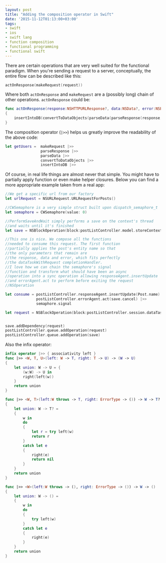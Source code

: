 ```yaml
---
layout: post
title: "Adding the composition operator in Swift"
date: '2015-11-12T01:13:00+03:00'
tags:
- swift
- ios
- swift lang
- function composition
- functional programming
- functional swift
---
```


There are certain operations that are very well suited for the functional paradigm. When you're sending a request to a server, conceptually, the entire flow can be described like this:

```swift
actOnResponse(makeRequest(request))
```

Where both `actOnResponse` and `makeRequest` are a (possibly long) chain of other operations. `actOnResponse` could be:

```swift
func actOnResponse(response:NSHTTPURLResponse?, data:NSData?, error:NSError?)
{
    insertIntoDB(convertToDataObjects(parseData(parseResponse(response, data, error))))
}
```

The composition operator (`|>>`) helps us greatly improve the readability of the above code:

```swift
let getUsers =  makeRequest |>>
                parseResponse |>>
                parseData |>>
                convertToDataObjects |>>
                insertIntoDB |>>
```

Of course, in real life things are almost never that simple. You might have to partially apply function or even make helper closures. Below you can find a more appropriate example taken from a real app:

```swift
//We get a specific url from our factory
let urlRequest = NSURLRequest.URLRequestForPosts()

//CWSemaphore is a very simple struct built upon dispatch_semaphore_t
let semaphore = CWSemaphore(value: 0)

//PerformSaveAndWait simply performs a save on the context's thread
//and waits until it's finished
let save = NSBlockOperation(block:postListController.model.storeContext.performSaveAndWait)

//This one is nice. We compose all the functions
//needed to consume this request. The first function
//partially applies the post's entity name so that
//the only parameters that remain are
//the response, data and error, which fits perfectly
//the dataTaskWithRequest completionHandler.
//I love how we can chain the semaphore's signal
//function and transform what should have been an async
//operation into a sync operation allowing responseAgent.insertUpdate
//and errorAgent.act to perform before exiting the request
//NSOperation

let consume = postListController.responseAgent.insertUpdate(Post.name) |>>
              postListController.errorAgent.act(save.cancel) |>>
              semaphore.signal

let request = NSBlockOperation(block:postListController.session.dataTaskWithRequest( urlRequest, completionHandler:consume).resume |>> semaphore.wait)


save.addDependency(request)
postListController.queue.addOperation(request)
postListController.queue.addOperation(save)
```

Also the infix operator:

```swift
infix operator |>> { associativity left }
func |>> <W, T, U>(left: W -> T, right: T -> U) -> (W -> U)
{
    let union: W -> U = {
        (w:W) -> U in
        right(left(w))
    }
    return union
}

func |>> <W, T>(left:W throws -> T, right: ErrorType -> ()) -> W -> T?
{
    let union: W -> T? =
    {
        w in
        do
        {
            let r = try left(w)
            return r
        }
        catch let e
        {
            right(e)
            return nil
        }
    }
    return union
}

func |>> <W>(left:W throws -> (), right: ErrorType -> ()) -> W -> ()
{
    let union: W -> () =
    {
        w in
        do
        {
            try left(w)
        }
        catch let e
        {
            right(e)
        }
    }
    return union
}
```

